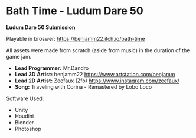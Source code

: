 # Bath Time - Ludum Dare 50
**Ludum Dare 50 Submission**

Playable in broswer: https://benjamm22.itch.io/bath-time

All assets were made from scratch (aside from music) in the duration of the game jam.
- **Lead Programmer:** Mr.Dandro
- **Lead 3D Artist:** benjamm22 https://www.artstation.com/benjamm
- **Lead 2D Artist:** Zeefaux (Zfo) https://www.instagram.com/zeefaux/
- **Song:** Traveling with Corina - Remastered by Lobo Loco

Software Used:
- Unity
- Houdini
- Blender
- Photoshop
